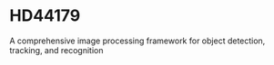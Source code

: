 # HD44179
A comprehensive image processing framework for object detection, tracking, and recognition
